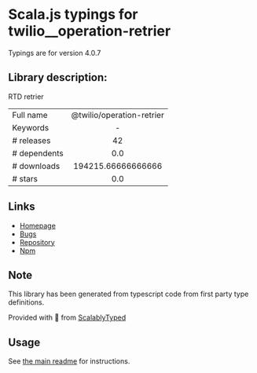
# Scala.js typings for twilio__operation-retrier

Typings are for version 4.0.7

## Library description:
RTD retrier

|                    |                 |
| ------------------ | :-------------: |
| Full name          | @twilio/operation-retrier |
| Keywords           | - |
| # releases         | 42 |
| # dependents       | 0.0 |
| # downloads        | 194215.66666666666 |
| # stars            | 0.0 |

## Links
- [Homepage](https://github.com/twilio/operation-retrier.ts#readme)
- [Bugs](https://github.com/twilio/operation-retrier.ts/issues)
- [Repository](https://github.com/twilio/operation-retrier.ts)
- [Npm](https://www.npmjs.com/package/%40twilio%2Foperation-retrier)
    


## Note
This library has been generated from typescript code from first party type definitions.

Provided with :purple_heart: from [ScalablyTyped](https://github.com/oyvindberg/ScalablyTyped)

## Usage
See [the main readme](../../readme.md) for instructions.



